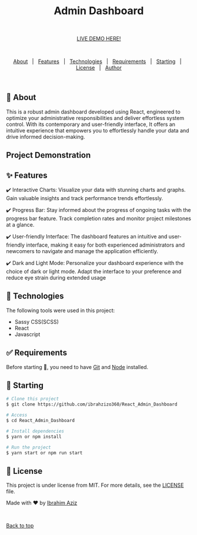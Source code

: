 


<h1 align="center" font-weight="bold">Admin Dashboard</h1>
 <br>

<p align="center"><a  href = "https://admin-dashboard-mdo9.onrender.com" > LIVE DEMO HERE!<a/> </p>
  
 <br>

<p align="center">
  <a href="#dart-about">About</a> &#xa0; | &#xa0; 
  <a href="#sparkles-features">Features</a> &#xa0; | &#xa0;
  <a href="#rocket-technologies">Technologies</a> &#xa0; | &#xa0;
  <a href="#white_check_mark-requirements">Requirements</a> &#xa0; | &#xa0;
  <a href="#checkered_flag-starting">Starting</a> &#xa0; | &#xa0;
  <a href="#memo-license">License</a> &#xa0; | &#xa0;
  <a href="https://github.com/ibrahzizo360" target="_blank">Author</a>
</p>

<br>

## :dart: About ##

This is a robust admin dashboard developed using React, engineered to optimize your administrative responsibilities and deliver effortless system control. With its contemporary and user-friendly interface, It offers an intuitive experience that empowers you to effortlessly handle your data and drive informed decision-making.

## Project Demonstration





## :sparkles: Features ##

:heavy_check_mark: Interactive Charts: Visualize your data with stunning charts and graphs. Gain valuable insights and track performance trends effortlessly.

:heavy_check_mark: Progress Bar:  Stay informed about the progress of ongoing tasks with the progress bar feature. Track completion rates and monitor project milestones at a glance.

:heavy_check_mark: User-friendly Interface: The dashboard features an intuitive and user-friendly interface, making it easy for both experienced administrators and newcomers to navigate and manage the application efficiently.

:heavy_check_mark: Dark and Light Mode: Personalize your dashboard experience with the choice of dark or light mode. Adapt the interface to your preference and reduce eye strain during extended usage

## :rocket: Technologies ##

The following tools were used in this project:

- Sassy CSS(SCSS)
- React
- Javascript


## :white_check_mark: Requirements ##

Before starting :checkered_flag:, you need to have [Git](https://git-scm.com) and [Node](https://nodejs.org/en/) installed.

## :checkered_flag: Starting ##

```bash
# Clone this project
$ git clone https://github.com/ibrahzizo360/React_Admin_Dashboard

# Access
$ cd React_Admin_Dashboard

# Install dependencies
$ yarn or npm install

# Run the project
$ yarn start or npm run start


```

## :memo: License ##

This project is under license from MIT. For more details, see the [LICENSE](LICENSE.md) file.


Made with :heart: by <a href="https://github.com/ibrahzizo360" target="_blank">Ibrahim Aziz</a>

&#xa0;

<a href="#top">Back to top</a>
